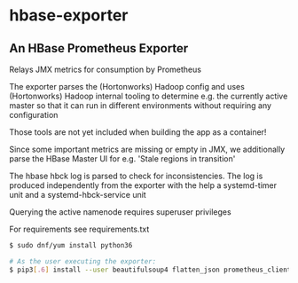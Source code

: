 # hbase-exporter

## An HBase Prometheus Exporter

Relays JMX metrics for consumption by Prometheus

The exporter parses the (Hortonworks) Hadoop config and uses (Hortonworks)
Hadoop internal tooling to determine e.g. the currently active master
so that it can run in different environments without requiring any configuration

Those tools are not yet included when building the app as a container!

Since some important metrics are missing or empty
in JMX, we additionally parse the HBase Master UI
for e.g. 'Stale regions in transition'

The hbase hbck log is parsed to check for
inconsistencies. The log is produced independently from the
exporter with the help a systemd-timer unit and a systemd-hbck-service unit

Querying the active namenode requires superuser privileges

For requirements see requirements.txt

```sh
$ sudo dnf/yum install python36
```

```sh
# As the user executing the exporter:
$ pip3[.6] install --user beautifulsoup4 flatten_json prometheus_client requests
```
